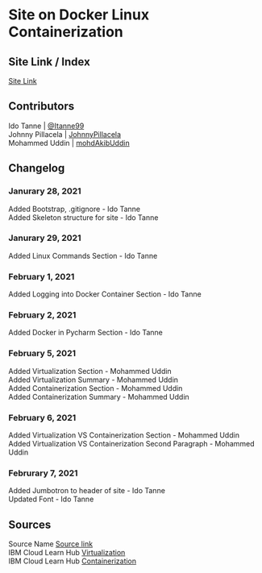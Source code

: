 # Site on Docker Linux Containerization
## Site Link / Index
[Site Link](https://is218-spring21.github.io/Site-on-Docker-Linux-Containerization/)
## Contributors
Ido Tanne | [@Itanne99](https://github.com/itanne99) <br>
Johnny Pillacela | [JohnnyPillacela](https://github.com/orgs/IS218-Spring21/people/JohnnyPillacela)<br>
Mohammed Uddin | [mohdAkibUddin](https://github.com/orgs/IS218-Spring21/people/mohdAkibUddin)
## Changelog
### Janurary 28, 2021
Added Bootstrap, .gitignore - Ido Tanne<br>
Added Skeleton structure for site - Ido Tanne<br>
### Janurary 29, 2021
Added Linux Commands Section - Ido Tanne<br>
### February 1, 2021
Added Logging into Docker Container Section - Ido Tanne <br>
### February 2, 2021
Added Docker in Pycharm Section - Ido Tanne <br>
### February 5, 2021
Added Virtualization Section - Mohammed Uddin <br>
Added Virtualization Summary - Mohammed Uddin <br>
Added Containerization Section - Mohammed Uddin <br>
Added Containerization Summary - Mohammed Uddin <br>
### February 6, 2021
Added Virtualization VS Containerization Section - Mohammed Uddin <br>
Added Virtualization VS Containerization Second Paragraph - Mohammed Uddin <br>
### Februrary 7, 2021
Added Jumbotron to header of site - Ido Tanne<br>
Updated Font - Ido Tanne<br>
## Sources
Source Name [Source link](https://google.com) <br>
IBM Cloud Learn Hub [Virtualization](https://www.ibm.com/cloud/learn/virtualization-a-complete-guide) <br>
IBM Cloud Learn Hub [Containerization](https://www.ibm.com/cloud/learn/containerization) <br>
